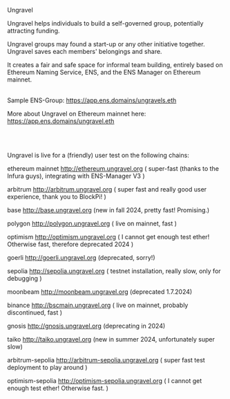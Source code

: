 Ungravel


Ungravel helps individuals to build a self-governed group, potentially attracting funding.

Ungravel groups may found a start-up or any other initiative together.
Ungravel saves each members' belongings and share. 

It creates a fair and safe space for informal team building, entirely based on Ethereum Naming Service, ENS, and the ENS Manager on Ethereum mainnet.
<br><br>

Sample ENS-Group:  https://app.ens.domains/ungravels.eth

More about Ungravel on Ethereum mainnet here: https://app.ens.domains/ungravel.eth 

<br><br>

Ungravel is live for a (friendly) user test on the following chains:

ethereum mainnet  http://ethereum.ungravel.org         ( super-fast (thanks to the Infura guys), integrating with ENS-Manager V3 )

arbitrum          http://arbitrum.ungravel.org         ( super fast and really good user experience, thank you to BlockPi! )

base              http://base.ungravel.org             (new in fall 2024, pretty fast! Promising.)

polygon           http://polygon.ungravel.org          ( live on mainnet, fast )

optimism          http://optimism.ungravel.org         ( I cannot get enough test ether! Otherwise fast, therefore deprecated 2024 )

goerli            http://goerli.ungravel.org           (deprecated, sorry!)

sepolia           http://sepolia.ungravel.org          ( testnet installation, really slow, only for debugging )

moonbeam          http://moonbeam.ungravel.org         (deprecated 1.7.2024)

binance           http://bscmain.ungravel.org          ( live on mainnet, probably discontinued, fast )

gnosis            http://gnosis.ungravel.org           (deprecating in 2024)

taiko             http://taiko.ungravel.org            (new in summer 2024, unfortunately super slow)

arbitrum-sepolia  http://arbitrum-sepolia.ungravel.org ( super fast test deployment to play around )

optimism-sepolia  http://optimism-sepolia.ungravel.org ( I cannot get enough test ether! Otherwise fast. )

<br><br>


<!---
pepihasenfuss/pepihasenfuss is a ✨ special ✨ repository because its `README.md` (this file) appears on your GitHub profile.
You can click the Preview link to take a look at your changes.
--->
